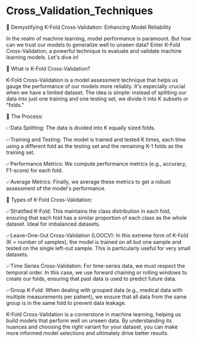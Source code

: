 # Cross_Validation_Techniques

📍 Demystifying K-Fold Cross-Validation: Enhancing Model Reliability

In the realm of machine learning, model performance is paramount. But how can we trust our models to generalize well to unseen data? Enter K-Fold Cross-Validation, a powerful technique to evaluate and validate machine learning models. Let's dive in!



📌 What is K-Fold Cross-Validation?

K-Fold Cross-Validation is a model assessment technique that helps us gauge the performance of our models more reliably. It's especially crucial when we have a limited dataset. The idea is simple: instead of splitting our data into just one training and one testing set, we divide it into K subsets or "folds."



📌 The Process:



✅Data Splitting: The data is divided into K equally sized folds.

✅Training and Testing: The model is trained and tested K times, each time using a different fold as the testing set and the remaining K-1 folds as the training set.

✅Performance Metrics: We compute performance metrics (e.g., accuracy, F1-score) for each fold.

✅Average Metrics: Finally, we average these metrics to get a robust assessment of the model's performance.



📌 Types of K-Fold Cross-Validation:



✅Stratified K-Fold: This maintains the class distribution in each fold, ensuring that each fold has a similar proportion of each class as the whole dataset. Ideal for imbalanced datasets.



✅Leave-One-Out Cross-Validation (LOOCV): In this extreme form of K-Fold (K = number of samples), the model is trained on all but one sample and tested on the single left-out sample. This is particularly useful for very small datasets.



✅Time Series Cross-Validation: For time-series data, we must respect the temporal order. In this case, we use forward chaining or rolling windows to create our folds, ensuring that past data is used to predict future data.



✅Group K-Fold: When dealing with grouped data (e.g., medical data with multiple measurements per patient), we ensure that all data from the same group is in the same fold to prevent data leakage.



K-Fold Cross-Validation is a cornerstone in machine learning, helping us build models that perform well on unseen data. By understanding its nuances and choosing the right variant for your dataset, you can make more informed model selections and ultimately drive better results.
